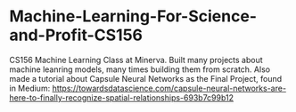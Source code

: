 # Machine-Learning-For-Science-and-Profit-CS156
CS156 Machine Learning Class at Minerva.
Built many projects about machine leanring models, many times building them from scratch. 
Also made a tutorial about Capsule Neural Networks as the Final Project, found in Medium: https://towardsdatascience.com/capsule-neural-networks-are-here-to-finally-recognize-spatial-relationships-693b7c99b12
